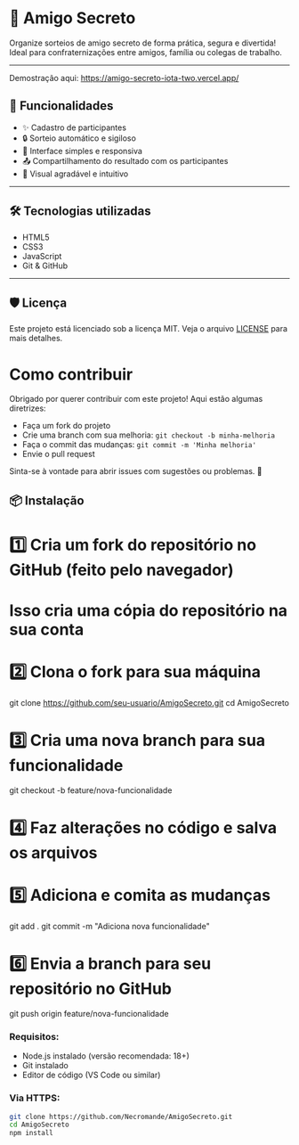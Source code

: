 # 🎁 Amigo Secreto

Organize sorteios de amigo secreto de forma prática, segura e divertida! Ideal para confraternizações entre amigos, família ou colegas de trabalho.

---
Demostração aqui: https://amigo-secreto-iota-two.vercel.app/

## 🚀 Funcionalidades

- ✨ Cadastro de participantes  
- 🔒 Sorteio automático e sigiloso  
- 📱 Interface simples e responsiva  
- 📤 Compartilhamento do resultado com os participantes  
- 🎨 Visual agradável e intuitivo  

---

## 🛠️ Tecnologias utilizadas

- HTML5  
- CSS3  
- JavaScript  
- Git & GitHub  

---
## 🛡️ Licença

Este projeto está licenciado sob a licença MIT. Veja o arquivo [LICENSE](LICENSE) para mais detalhes.

# Como contribuir

Obrigado por querer contribuir com este projeto! Aqui estão algumas diretrizes:

- Faça um fork do projeto
- Crie uma branch com sua melhoria: `git checkout -b minha-melhoria`
- Faça o commit das mudanças: `git commit -m 'Minha melhoria'`
- Envie o pull request

Sinta-se à vontade para abrir issues com sugestões ou problemas. 🚀

## 📦 Instalação

# 1️⃣ Cria um fork do repositório no GitHub (feito pelo navegador)
# Isso cria uma cópia do repositório na sua conta

# 2️⃣ Clona o fork para sua máquina
git clone https://github.com/seu-usuario/AmigoSecreto.git
cd AmigoSecreto

# 3️⃣ Cria uma nova branch para sua funcionalidade
git checkout -b feature/nova-funcionalidade

# 4️⃣ Faz alterações no código e salva os arquivos

# 5️⃣ Adiciona e comita as mudanças
git add .
git commit -m "Adiciona nova funcionalidade"

# 6️⃣ Envia a branch para seu repositório no GitHub
git push origin feature/nova-funcionalidade

### Requisitos:

- Node.js instalado (versão recomendada: 18+)  
- Git instalado  
- Editor de código (VS Code ou similar)  

### Via HTTPS:

```bash
git clone https://github.com/Necromande/AmigoSecreto.git
cd AmigoSecreto
npm install
